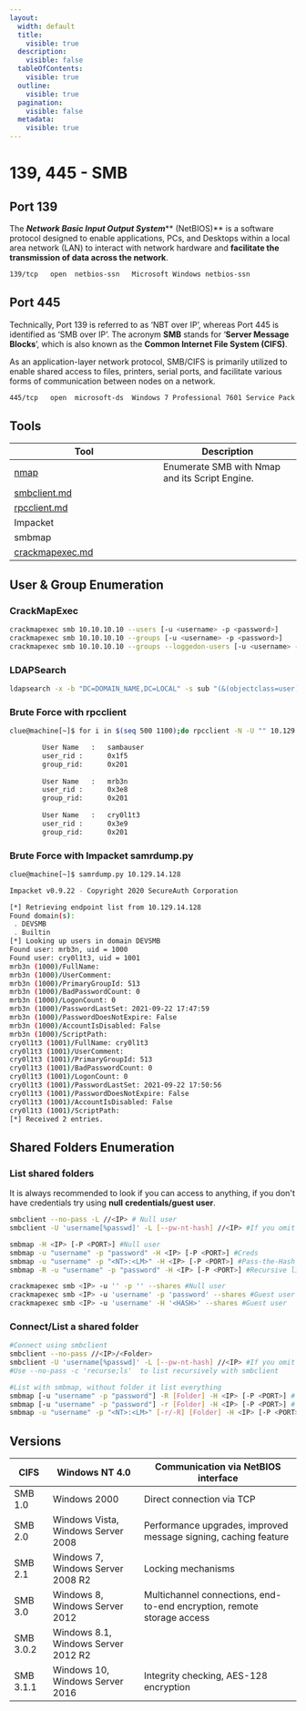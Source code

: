 ```yaml
---
layout:
  width: default
  title:
    visible: true
  description:
    visible: false
  tableOfContents:
    visible: true
  outline:
    visible: true
  pagination:
    visible: false
  metadata:
    visible: true
---
```


# 139, 445 - SMB

## **Port 139** <a href="#port-139" id="port-139"></a>

The _**Network Basic Input Output System**_\*\* (NetBIOS)\*\* is a software protocol designed to enable applications, PCs, and Desktops within a local area network (LAN) to interact with network hardware and **facilitate the transmission of data across the network**.

```bash
139/tcp   open  netbios-ssn   Microsoft Windows netbios-ssn
```

## Port 445 <a href="#port-445" id="port-445"></a>

Technically, Port 139 is referred to as ‘NBT over IP’, whereas Port 445 is identified as ‘SMB over IP’. The acronym **SMB** stands for ‘**Server Message Blocks**’, which is also known as the **Common Internet File System (CIFS)**.

As an application-layer network protocol, SMB/CIFS is primarily utilized to enable shared access to files, printers, serial ports, and facilitate various forms of communication between nodes on a network.

```bash
445/tcp   open  microsoft-ds  Windows 7 Professional 7601 Service Pack 1 microsoft-ds (workgroup: WORKGROUP)
```

## Tools

<table><thead><tr><th width="246">Tool</th><th>Description</th></tr></thead><tbody><tr><td><a data-mention href="../../../toolbox/tooling/information-gathering/nmap/">nmap</a></td><td>Enumerate SMB with Nmap and its Script Engine.</td></tr><tr><td><a data-mention href="../../../toolbox/tooling/information-gathering/smbclient.md">smbclient.md</a></td><td></td></tr><tr><td><a data-mention href="../../../toolbox/tooling/information-gathering/rpcclient.md">rpcclient.md</a></td><td></td></tr><tr><td>Impacket</td><td></td></tr><tr><td>smbmap</td><td></td></tr><tr><td><a data-mention href="../../../toolbox/tooling/post-exploitation/crackmapexec.md">crackmapexec.md</a></td><td></td></tr></tbody></table>

## User & Group Enumeration

### CrackMapExec

```bash
crackmapexec smb 10.10.10.10 --users [-u <username> -p <password>]
crackmapexec smb 10.10.10.10 --groups [-u <username> -p <password>]
crackmapexec smb 10.10.10.10 --groups --loggedon-users [-u <username> -p <password>]
```

### LDAPSearch

```bash
ldapsearch -x -b "DC=DOMAIN_NAME,DC=LOCAL" -s sub "(&(objectclass=user))" -h 10.10.10.10 | grep -i samaccountname: | cut -f 2 -d " "
```

### Brute Force with rpcclient

```bash
clue@machine[~]$ for i in $(seq 500 1100);do rpcclient -N -U "" 10.129.14.128 -c "queryuser 0x$(printf '%x\n' $i)" | grep "User Name\|user_rid\|group_rid" && echo "";done

        User Name   :   sambauser
        user_rid :      0x1f5
        group_rid:      0x201
		
        User Name   :   mrb3n
        user_rid :      0x3e8
        group_rid:      0x201
		
        User Name   :   cry0l1t3
        user_rid :      0x3e9
        group_rid:      0x201
```

### Brute Force with Impacket samrdump.py

```bash
clue@machine[~]$ samrdump.py 10.129.14.128

Impacket v0.9.22 - Copyright 2020 SecureAuth Corporation

[*] Retrieving endpoint list from 10.129.14.128
Found domain(s):
 . DEVSMB
 . Builtin
[*] Looking up users in domain DEVSMB
Found user: mrb3n, uid = 1000
Found user: cry0l1t3, uid = 1001
mrb3n (1000)/FullName: 
mrb3n (1000)/UserComment: 
mrb3n (1000)/PrimaryGroupId: 513
mrb3n (1000)/BadPasswordCount: 0
mrb3n (1000)/LogonCount: 0
mrb3n (1000)/PasswordLastSet: 2021-09-22 17:47:59
mrb3n (1000)/PasswordDoesNotExpire: False
mrb3n (1000)/AccountIsDisabled: False
mrb3n (1000)/ScriptPath: 
cry0l1t3 (1001)/FullName: cry0l1t3
cry0l1t3 (1001)/UserComment: 
cry0l1t3 (1001)/PrimaryGroupId: 513
cry0l1t3 (1001)/BadPasswordCount: 0
cry0l1t3 (1001)/LogonCount: 0
cry0l1t3 (1001)/PasswordLastSet: 2021-09-22 17:50:56
cry0l1t3 (1001)/PasswordDoesNotExpire: False
cry0l1t3 (1001)/AccountIsDisabled: False
cry0l1t3 (1001)/ScriptPath: 
[*] Received 2 entries.
```

## Shared Folders Enumeration

### List shared folders <a href="#list-shared-folders" id="list-shared-folders"></a>

It is always recommended to look if you can access to anything, if you don't have credentials try using **null** **credentials/guest user**.

```bash
smbclient --no-pass -L //<IP> # Null user
smbclient -U 'username[%passwd]' -L [--pw-nt-hash] //<IP> #If you omit the pwd, it will be prompted. With --pw-nt-hash, the pwd provided is the NT hash

smbmap -H <IP> [-P <PORT>] #Null user
smbmap -u "username" -p "password" -H <IP> [-P <PORT>] #Creds
smbmap -u "username" -p "<NT>:<LM>" -H <IP> [-P <PORT>] #Pass-the-Hash
smbmap -R -u "username" -p "password" -H <IP> [-P <PORT>] #Recursive list

crackmapexec smb <IP> -u '' -p '' --shares #Null user
crackmapexec smb <IP> -u 'username' -p 'password' --shares #Guest user
crackmapexec smb <IP> -u 'username' -H '<HASH>' --shares #Guest user
```

### **Connect/List a shared folder** <a href="#connectlist-a-shared-folder" id="connectlist-a-shared-folder"></a>

```bash
#Connect using smbclient
smbclient --no-pass //<IP>/<Folder>
smbclient -U 'username[%passwd]' -L [--pw-nt-hash] //<IP> #If you omit the pwd, it will be prompted. With --pw-nt-hash, the pwd provided is the NT hash
#Use --no-pass -c 'recurse;ls'  to list recursively with smbclient

#List with smbmap, without folder it list everything
smbmap [-u "username" -p "password"] -R [Folder] -H <IP> [-P <PORT>] # Recursive list
smbmap [-u "username" -p "password"] -r [Folder] -H <IP> [-P <PORT>] # Non-Recursive list
smbmap -u "username" -p "<NT>:<LM>" [-r/-R] [Folder] -H <IP> [-P <PORT>] #Pass-the-Hash
```

## Versions

| CIFS      | Windows NT 4.0                      | Communication via NetBIOS interface                                    |
| --------- | ----------------------------------- | ---------------------------------------------------------------------- |
| SMB 1.0   | Windows 2000                        | Direct connection via TCP                                              |
| SMB 2.0   | Windows Vista, Windows Server 2008  | Performance upgrades, improved message signing, caching feature        |
| SMB 2.1   | Windows 7, Windows Server 2008 R2   | Locking mechanisms                                                     |
| SMB 3.0   | Windows 8, Windows Server 2012      | Multichannel connections, end-to-end encryption, remote storage access |
| SMB 3.0.2 | Windows 8.1, Windows Server 2012 R2 |                                                                        |
| SMB 3.1.1 | Windows 10, Windows Server 2016     | Integrity checking, AES-128 encryption                                 |
